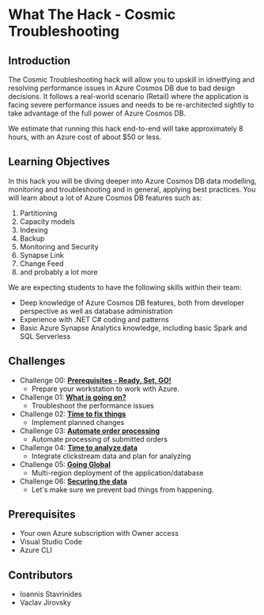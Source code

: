 # What The Hack - Cosmic Troubleshooting

## Introduction

The Cosmic Troubleshooting hack will allow you to upskill in idneitfying and resolving performance issues in Azure Cosmos DB due to bad design decisions. It follows a real-world scenario (Retail) where the application is facing severe performance issues and needs to be re-architected sightly to take advantage of the full power of Azure Cosmos DB.

We estimate that running this hack end-to-end will take approximately 8 hours, with an Azure cost of about $50 or less.

## Learning Objectives

In this hack you will be diving deeper into Azure Cosmos DB data modelling, monitoring and troubleshooting and in general, applying best practices. You will learn about a lot of Azure Cosmos DB features such as:

1. Partitioning
2. Capacity models
3. Indexing
4. Backup
5. Monitoring and Security
6. Synapse Link
7. Change Feed
8. and probably a lot more

We are expecting students to have the following skills within their team:
- Deep knowledge of Azure Cosmos DB features, both from developer perspective as well as database administration
- Experience with .NET C# coding and patterns
- Basic Azure Synapse Analytics knowledge, including basic Spark and SQL Serverless


## Challenges

- Challenge 00: **[Prerequisites - Ready, Set, GO!](Student/Challenge-00.md)**
	 - Prepare your workstation to work with Azure.
- Challenge 01: **[What is going on?](Student/Challenge-01.md)**
	 - Troubleshoot the performance issues
- Challenge 02: **[Time to fix things](Student/Challenge-02.md)**
	 - Implement planned changes
- Challenge 03: **[Automate order processing](Student/Challenge-03.md)**
	 - Automate processing of submitted orders
- Challenge 04: **[Time to analyze data](Student/Challenge-04.md)**
	 - Integrate clickstream data and plan for analyzing
- Challenge 05: **[Going Global](Student/Challenge-05.md)**
	 - Multi-region deployment of the application/database
- Challenge 06: **[Securing the data](Student/Challenge-06.md)**
	 - Let's make sure we prevent bad things from happening.

## Prerequisites

- Your own Azure subscription with Owner access
- Visual Studio Code
- Azure CLI

## Contributors

- Ioannis Stavrinides
- Vaclav Jirovsky
